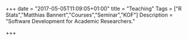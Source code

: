+++
date = "2017-05-05T11:09:05+01:00"
title = "Teaching"
Tags = ["R Stats","Matthias Bannert","Courses","Seminar","KOF"]
Description = "Software Development for Academic Researchers."

+++
